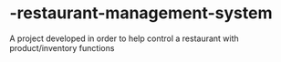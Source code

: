 # -restaurant-management-system
A project developed in order to help control a restaurant with product/inventory functions
